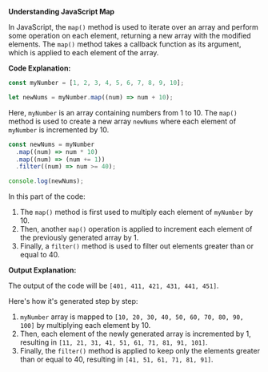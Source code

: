 **Understanding JavaScript Map**

In JavaScript, the `map()` method is used to iterate over an array and perform some operation on each element, returning a new array with the modified elements. The `map()` method takes a callback function as its argument, which is applied to each element of the array.

**Code Explanation:**

```javascript
const myNumber = [1, 2, 3, 4, 5, 6, 7, 8, 9, 10];

let newNums = myNumber.map((num) => num + 10);
```

Here, `myNumber` is an array containing numbers from 1 to 10. The `map()` method is used to create a new array `newNums` where each element of `myNumber` is incremented by 10.

```javascript
const newNums = myNumber
  .map((num) => num * 10)
  .map((num) => (num += 1))
  .filter((num) => num >= 40);

console.log(newNums);
```

In this part of the code:

1. The `map()` method is first used to multiply each element of `myNumber` by 10.
2. Then, another `map()` operation is applied to increment each element of the previously generated array by 1.
3. Finally, a `filter()` method is used to filter out elements greater than or equal to 40.

**Output Explanation:**

The output of the code will be `[401, 411, 421, 431, 441, 451]`.

Here's how it's generated step by step:

1. `myNumber` array is mapped to `[10, 20, 30, 40, 50, 60, 70, 80, 90, 100]` by multiplying each element by 10.
2. Then, each element of the newly generated array is incremented by 1, resulting in `[11, 21, 31, 41, 51, 61, 71, 81, 91, 101]`.
3. Finally, the `filter()` method is applied to keep only the elements greater than or equal to 40, resulting in `[41, 51, 61, 71, 81, 91]`.

